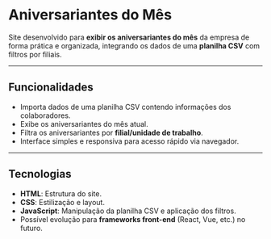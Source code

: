 # Aniversariantes do Mês

Site desenvolvido para **exibir os aniversariantes do mês** da empresa de forma prática e organizada, integrando os dados de uma **planilha CSV** com filtros por filiais.

---

## Funcionalidades

- Importa dados de uma planilha CSV contendo informações dos colaboradores.
- Exibe os aniversariantes do mês atual.
- Filtra os aniversariantes por **filial/unidade de trabalho**.
- Interface simples e responsiva para acesso rápido via navegador.

---

## Tecnologias

- **HTML**: Estrutura do site.
- **CSS**: Estilização e layout.
- **JavaScript**: Manipulação da planilha CSV e aplicação dos filtros.
- Possível evolução para **frameworks front-end** (React, Vue, etc.) no futuro.


